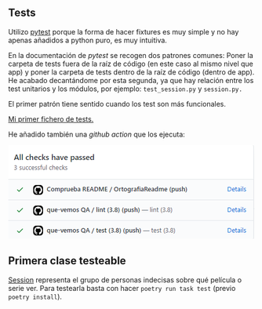 ## Tests

Utilizo [pytest](https://docs.pytest.org/en/stable/) porque la forma de hacer fixtures es muy simple y no hay apenas añadidos a python puro, es muy intuitiva.

En la documentación de _pytest_ se recogen dos patrones comunes: Poner la carpeta de tests fuera de la raíz de código (en este caso al mismo nivel que app) y poner la carpeta de tests dentro de la raíz de código (dentro de app). He acabado decantándome por esta segunda, ya que hay relación entre los test unitarios y los módulos, por ejemplo: `test_session.py` y `session.py.`

El primer patrón tiene sentido cuando los test son más funcionales.

[Mi primer fichero de tests.](app/tests/test_session.py)

He añadido también una _github action_ que los ejecuta:

![GH Action Tests](docs/img/tests.png)

## Primera clase testeable

[Session](app/entities/session.py) representa el grupo de personas indecisas sobre qué película o serie ver. Para testearla basta con hacer `poetry run task test` (previo `poetry install`).
